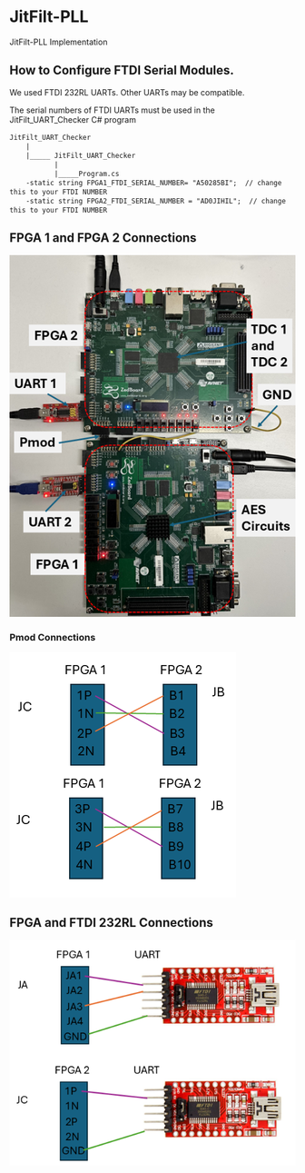 # JitFilt-PLL
 JitFilt-PLL Implementation


## How to Configure FTDI Serial Modules. 
We used FTDI 232RL UARTs. Other UARTs may be compatible. 

The serial numbers of FTDI UARTs must be used in the JitFilt_UART_Checker C# program

	JitFilt_UART_Checker
		|
    	|_____ JitFilt_UART_Checker 
               |
               |_____Program.cs               
		-static string FPGA1_FTDI_SERIAL_NUMBER= "A50285BI";  // change this to your FTDI NUMBER
		-static string FPGA2_FTDI_SERIAL_NUMBER = "AD0JIHIL";  // change this to your FTDI NUMBER
							


## FPGA 1 and FPGA 2 Connections

![FPGA connections](./readme-images/FPGA_Figure.png)
 
### Pmod Connections 

![FPGA Pmod connections](./readme-images/FPGA_connections.png)


## FPGA and FTDI 232RL Connections
![FPGA UART connections](./readme-images/UARTconnections.png)
